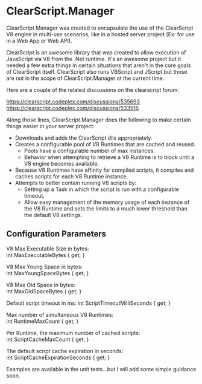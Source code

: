 ClearScript.Manager
===================

ClearScript Manager was created to encapsulate the use of the ClearScript V8 engine in multi-use scenarios, like in a hosted server project (Ex: for use in a Web App or Web API).

ClearScript is an awesome library that was created to allow execution of JavaScript via V8 from the .Net runtime. 
It's an awesome project but it needed a few extra things in certain situations that aren't in the core goals of ClearScript itself.
ClearScript also runs VBScript and JScript but those are not in the scope of ClearScript.Manager at the current time.

Here are a couple of the related discussions on the clearscript forum:

<https://clearscript.codeplex.com/discussions/535693>  
<https://clearscript.codeplex.com/discussions/533516>  

Along those lines, ClearScript.Manager does the following to make certain things easier in your server project:

* Downloads and adds the ClearScript dlls appropriately.
* Creates a configurable pool of V8 Runtimes that are cached and reused.
	- Pools have a configurable number of max instances.
	- Behavior when attempting to retrieve a V8 Runtime is to block until a V8 engine becomes available.
* Because V8 Runtimes have affinity for compiled scripts, it compiles and caches scripts for each V8 Runtime instance.
* Attempts to better contain running V8 scripts by:
	- Setting up a Task in which the script is run with a configurable timeout.
	- Allow easy management of the memory usage of each instance of the V8 Runtime and sets the limits to a much lower threshold than the default V8 settings. 

Configuration Parameters
------------------------
  
V8 Max Executable Size in bytes:  
int MaxExecutableBytes { get; }
        
V8 Max Young Space in bytes:  
int MaxYoungSpaceBytes { get; }
        
V8 Max Old Space in bytes:  
int MaxOldSpaceBytes { get; }
        
Default script timeout in ms:
int ScriptTimeoutMilliSeconds { get; }  

Max number of simultaneous V8 Runtimes:  
int RuntimeMaxCount { get; }
        
Per Runtime, the maximum number of cached scripts:  
int ScriptCacheMaxCount { get; }
        
The default script cache expiration in seconds:  
int ScriptCacheExpirationSeconds { get; }



Examples are available in the unit tests...but I will add some simple guidance soon.